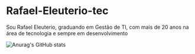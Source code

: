 # Rafael-Eleuterio-tec
Sou Rafael Eleuterio, graduando em Gestão de  TI, com mais de 20 anos na área de tecnologia e sempre em desenvolvimento

![Anurag's GitHub stats](https://github-readme-stats.vercel.app/api?username=anuraghazra&show_icons=true&theme=transparent)
